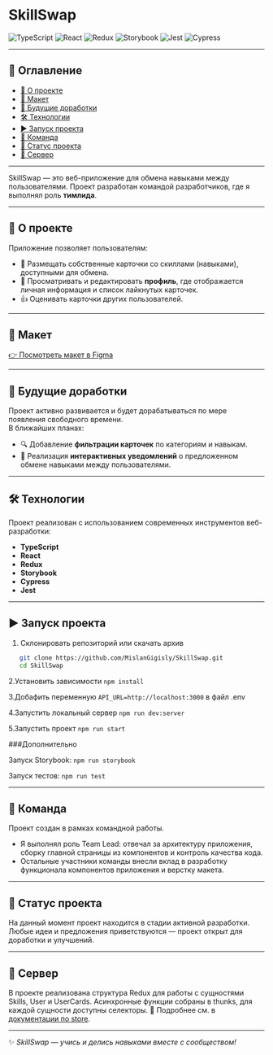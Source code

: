 # SkillSwap

![TypeScript](https://img.shields.io/badge/TypeScript-5.0-blue?logo=typescript)
![React](https://img.shields.io/badge/React-18-blue?logo=react)
![Redux](https://img.shields.io/badge/Redux-Toolkit-purple?logo=redux)
![Storybook](https://img.shields.io/badge/Storybook-Ready-ff69b4?logo=storybook)
![Jest](https://img.shields.io/badge/Tested_with-Jest-green?logo=jest)
![Cypress](https://img.shields.io/badge/E2E-Cypress-brightgreen?logo=cypress)

---

## 📑 Оглавление

- [🚀 О проекте](#-о-проекте)
- [🎨 Макет](#-макет)
- [🔧 Будущие доработки](#-будущие-доработки)
- [🛠️ Технологии](#️-технологии)
- [▶️ Запуск проекта](#️-запуск-проекта)
- [🤝 Команда](#-команда)
- [📌 Статус проекта](#-статус-проекта)
- [💾 Сервер](#-сервер)

---

SkillSwap — это веб-приложение для обмена навыками между пользователями. Проект разработан командой разработчиков, где я выполнял роль **тимлида**.

---

## 🚀 О проекте

Приложение позволяет пользователям:
- 📇 Размещать собственные карточки со скиллами (навыками), доступными для обмена.
- 👤 Просматривать и редактировать **профиль**, где отображается личная информация и список лайкнутых карточек.
- 👍 Оценивать карточки других пользователей.

---

## 🎨 Макет

[👉 Посмотреть макет в Figma](https://www.figma.com/design/bKwOakHJI7Z2mh2zVCBphP/SkillSwap---Для-разработчиков?node-id=69-279&p=f&t=vzqAQ2y33VvMGpzP-0)

---

## 🔧 Будущие доработки

Проект активно развивается и будет дорабатываться по мере появления свободного времени.  
В ближайших планах:
- 🔍 Добавление **фильтрации карточек** по категориям и навыкам.  
- 🔔 Реализация **интерактивных уведомлений** о предложенном обмене навыками между пользователями.

---

## 🛠️ Технологии

Проект реализован с использованием современных инструментов веб-разработки:
- **TypeScript**
- **React**
- **Redux**
- **Storybook**
- **Cypress**
- **Jest**

---
  
## ▶️ Запуск проекта

1. Склонировать репозиторий или скачать архив  
```bash
   git clone https://github.com/MislanGigisly/SkillSwap.git
   cd SkillSwap
```
2.Установить зависимости
`npm install`

3.Добафить переменную `API_URL=http://localhost:3000` в файл .env

4.Запустить локальный сервер
`npm run dev:server`

5.Запустить проект
`npm run start`

###Дополнительно

Запуск Storybook:
`npm run storybook`

Запуск тестов:
`npm run test`

---

## 🤝 Команда

Проект создан в рамках командной работы.  
- Я выполнял роль Team Lead: отвечал за архитектуру приложения, сборку главной страницы из компонентов и контроль качества кода.
- Остальные участники команды внесли вклад в разработку функционала компонентов приложения и верстку макета.

---

## 📌 Статус проекта

На данный момент проект находится в стадии активной разработки.  
Любые идеи и предложения приветствуются — проект открыт для доработки и улучшений.

---

## :floppy_disk: Сервер

В проекте реализована структура Redux для работы с сущностями Skills, User и UserCards.
Асинхронные функции собраны в thunks, для каждой сущности доступны селекторы.
📖 Подробнее см. в [документации по store](docs/store.md).

---
✨ *SkillSwap — учись и делись навыками вместе с сообществом!*

